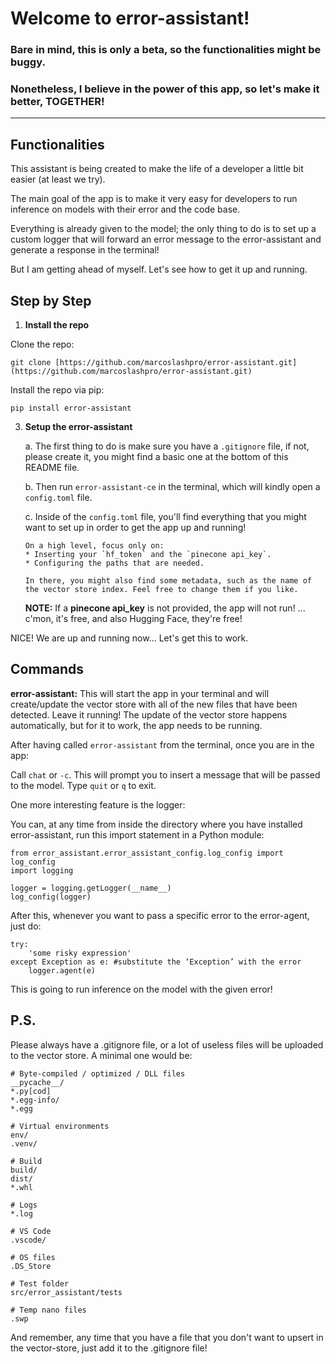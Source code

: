 # Welcome to error-assistant!

### Bare in mind, this is only a beta, so the functionalities might be buggy.

### Nonetheless, I believe in the power of this app, so let's make it better, TOGETHER!

---

## **Functionalities**

This assistant is being created to make the life of a developer a little bit easier (at least we try).

The main goal of the app is to make it very easy for developers to run inference on models with their error and the code base.

Everything is already given to the model; the only thing to do is to set up a custom logger that will forward an error message to the error-assistant and generate a response in the terminal!

But I am getting ahead of myself. Let's see how to get it up and running.

## **Step by Step**

1.  **Install the repo**
   
Clone the repo:
```
git clone [https://github.com/marcoslashpro/error-assistant.git](https://github.com/marcoslashpro/error-assistant.git)
```

Install the repo via pip:
```
pip install error-assistant
```

3.  **Setup the error-assistant**

    a. The first thing to do is make sure you have a `.gitignore` file, if not, please create it, you might find a basic one at the bottom of this          README file.

    b. Then run `error-assistant-ce` in the terminal, which will kindly open a `config.toml` file.

    c.  Inside of the `config.toml` file, you'll find everything that you might want to set up in order to get the app up and running!

        On a high level, focus only on:
        * Inserting your `hf_token` and the `pinecone api_key`.
        * Configuring the paths that are needed.

        In there, you might also find some metadata, such as the name of the vector store index. Feel free to change them if you like.

    **NOTE:** If a **pinecone api_key** is not provided, the app will not run! ... c'mon, it's free, and also Hugging Face, they're free!

NICE! We are up and running now... Let's get this to work.

## **Commands**

**error-assistant:**
This will start the app in your terminal and will create/update the vector store with all of the new files that have been detected. Leave it running! The update of the vector store happens automatically, but for it to work, the app needs to be running.

After having called `error-assistant` from the terminal, once you are in the app:

Call `chat` or `-c`. This will prompt you to insert a message that will be passed to the model. Type `quit` or `q` to exit.

One more interesting feature is the logger:

You can, at any time from inside the directory where you have installed error-assistant, run this import statement in a Python module:

```
from error_assistant.error_assistant_config.log_config import log_config
import logging

logger = logging.getLogger(__name__)
log_config(logger)
```
After this, whenever you want to pass a specific error to the error-agent, just do:

```
try:
    'some risky expression'
except Exception as e: #substitute the ‘Exception’ with the error
    logger.agent(e)
```
This is going to run inference on the model with the given error!


## P.S.
Please always have a .gitignore file, or a lot of useless files will be uploaded to the vector store. A minimal one would be:

```
# Byte-compiled / optimized / DLL files
__pycache__/
*.py[cod]
*.egg-info/
*.egg

# Virtual environments
env/
.venv/

# Build
build/
dist/
*.whl

# Logs
*.log

# VS Code
.vscode/

# OS files
.DS_Store

# Test folder
src/error_assistant/tests

# Temp nano files
.swp
```

And remember, any time that you have a file that you don't want to upsert in the vector-store, just add it to the .gitignore file!
